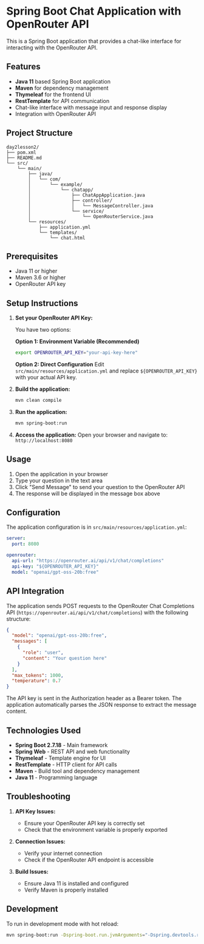 # Spring Boot Chat Application with OpenRouter API

This is a Spring Boot application that provides a chat-like interface for interacting with the OpenRouter API.

## Features

- **Java 11** based Spring Boot application
- **Maven** for dependency management
- **Thymeleaf** for the frontend UI
- **RestTemplate** for API communication
- Chat-like interface with message input and response display
- Integration with OpenRouter API

## Project Structure

```
day2lesson2/
├── pom.xml
├── README.md
└── src/
    └── main/
        ├── java/
        │   └── com/
        │       └── example/
        │           └── chatapp/
        │               ├── ChatAppApplication.java
        │               ├── controller/
        │               │   └── MessageController.java
        │               └── service/
        │                   └── OpenRouterService.java
        └── resources/
            ├── application.yml
            └── templates/
                └── chat.html
```

## Prerequisites

- Java 11 or higher
- Maven 3.6 or higher
- OpenRouter API key

## Setup Instructions

1. **Set your OpenRouter API Key:**
   
   You have two options:
   
   **Option 1: Environment Variable (Recommended)**
   ```bash
   export OPENROUTER_API_KEY="your-api-key-here"
   ```
   
   **Option 2: Direct Configuration**
   Edit `src/main/resources/application.yml` and replace `${OPENROUTER_API_KEY}` with your actual API key.

2. **Build the application:**
   ```bash
   mvn clean compile
   ```

3. **Run the application:**
   ```bash
   mvn spring-boot:run
   ```

4. **Access the application:**
   Open your browser and navigate to: `http://localhost:8080`

## Usage

1. Open the application in your browser
2. Type your question in the text area
3. Click "Send Message" to send your question to the OpenRouter API
4. The response will be displayed in the message box above

## Configuration

The application configuration is in `src/main/resources/application.yml`:

```yaml
server:
  port: 8080

openrouter:
  api-url: "https://openrouter.ai/api/v1/chat/completions"
  api-key: "${OPENROUTER_API_KEY}"
  model: "openai/gpt-oss-20b:free"
```

## API Integration

The application sends POST requests to the OpenRouter Chat Completions API (`https://openrouter.ai/api/v1/chat/completions`) with the following structure:

```json
{
  "model": "openai/gpt-oss-20b:free",
  "messages": [
    {
      "role": "user",
      "content": "Your question here"
    }
  ],
  "max_tokens": 1000,
  "temperature": 0.7
}
```

The API key is sent in the Authorization header as a Bearer token. The application automatically parses the JSON response to extract the message content.

## Technologies Used

- **Spring Boot 2.7.18** - Main framework
- **Spring Web** - REST API and web functionality
- **Thymeleaf** - Template engine for UI
- **RestTemplate** - HTTP client for API calls
- **Maven** - Build tool and dependency management
- **Java 11** - Programming language

## Troubleshooting

1. **API Key Issues:**
   - Ensure your OpenRouter API key is correctly set
   - Check that the environment variable is properly exported

2. **Connection Issues:**
   - Verify your internet connection
   - Check if the OpenRouter API endpoint is accessible

3. **Build Issues:**
   - Ensure Java 11 is installed and configured
   - Verify Maven is properly installed

## Development

To run in development mode with hot reload:

```bash
mvn spring-boot:run -Dspring-boot.run.jvmArguments="-Dspring.devtools.restart.enabled=true"
```
